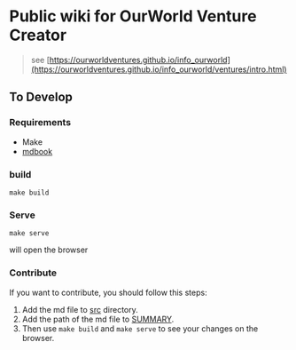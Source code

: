 # Public wiki for OurWorld Venture Creator

> see [https://ourworldventures.github.io/info_ourworld](https://ourworldventures.github.io/info_ourworld/ventures/intro.html)

## To Develop 

### Requirements

- Make
- [mdbook](https://rust-lang.github.io/mdBook/guide/installation.html)

### build

`make build`

### Serve

`make serve`

will open the browser  

### Contribute

If you want to contribute, you should follow this steps:

1. Add the md file to [src](./src) directory.
2. Add the path of the md file to [SUMMARY](./src/SUMMARY.md).
3. Then use `make build` and `make serve` to see your changes on the browser.
